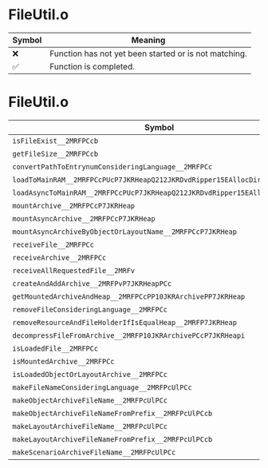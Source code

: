 # FileUtil.o
| Symbol | Meaning 
| ------------- | ------------- 
| :x: | Function has not yet been started or is not matching. 
| :white_check_mark: | Function is completed. 


# FileUtil.o
| Symbol | Decompiled? |
| ------------- | ------------- |
| `isFileExist__2MRFPCcb` | :white_check_mark: |
| `getFileSize__2MRFPCcb` | :white_check_mark: |
| `convertPathToEntrynumConsideringLanguage__2MRFPCc` | :white_check_mark: |
| `loadToMainRAM__2MRFPCcPUcP7JKRHeapQ212JKRDvdRipper15EAllocDirection` | :white_check_mark: |
| `loadAsyncToMainRAM__2MRFPCcPUcP7JKRHeapQ212JKRDvdRipper15EAllocDirection` | :white_check_mark: |
| `mountArchive__2MRFPCcP7JKRHeap` | :white_check_mark: |
| `mountAsyncArchive__2MRFPCcP7JKRHeap` | :white_check_mark: |
| `mountAsyncArchiveByObjectOrLayoutName__2MRFPCcP7JKRHeap` | :white_check_mark: |
| `receiveFile__2MRFPCc` | :white_check_mark: |
| `receiveArchive__2MRFPCc` | :white_check_mark: |
| `receiveAllRequestedFile__2MRFv` | :white_check_mark: |
| `createAndAddArchive__2MRFPvP7JKRHeapPCc` | :white_check_mark: |
| `getMountedArchiveAndHeap__2MRFPCcPP10JKRArchivePP7JKRHeap` | :white_check_mark: |
| `removeFileConsideringLanguage__2MRFPCc` | :white_check_mark: |
| `removeResourceAndFileHolderIfIsEqualHeap__2MRFP7JKRHeap` | :x: |
| `decompressFileFromArchive__2MRFP10JKRArchivePCcP7JKRHeapi` | :x: |
| `isLoadedFile__2MRFPCc` | :white_check_mark: |
| `isMountedArchive__2MRFPCc` | :white_check_mark: |
| `isLoadedObjectOrLayoutArchive__2MRFPCc` | :white_check_mark: |
| `makeFileNameConsideringLanguage__2MRFPcUlPCc` | :white_check_mark: |
| `makeObjectArchiveFileName__2MRFPcUlPCc` | :white_check_mark: |
| `makeObjectArchiveFileNameFromPrefix__2MRFPcUlPCcb` | :white_check_mark: |
| `makeLayoutArchiveFileName__2MRFPcUlPCc` | :white_check_mark: |
| `makeLayoutArchiveFileNameFromPrefix__2MRFPcUlPCcb` | :x: |
| `makeScenarioArchiveFileName__2MRFPcUlPCc` | :white_check_mark: |
